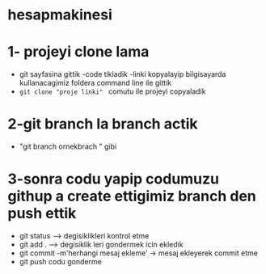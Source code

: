 # hesapmakinesi
# 1- projeyi clone lama 
- git sayfasina gittik 
-code tikladik 
-linki kopyalayip bilgisayarda kullanacagimiz foldera command line ile gittik 
- ``git clone "proje linki" `` comutu ile projeyi copyaladik 
# 2-git branch la branch actik 
- "git branch ornekbrach " gibi
# 3-sonra codu yapip codumuzu githup a create ettigimiz branch den push ettik 
- git status --> degisiklikleri kontrol etme
- git add . --> degisiklik leri gondermek icin ekledik 
- git commit -m'herhangi mesaj ekleme'  -> mesaj ekleyerek commit etme
- git push codu gonderme
